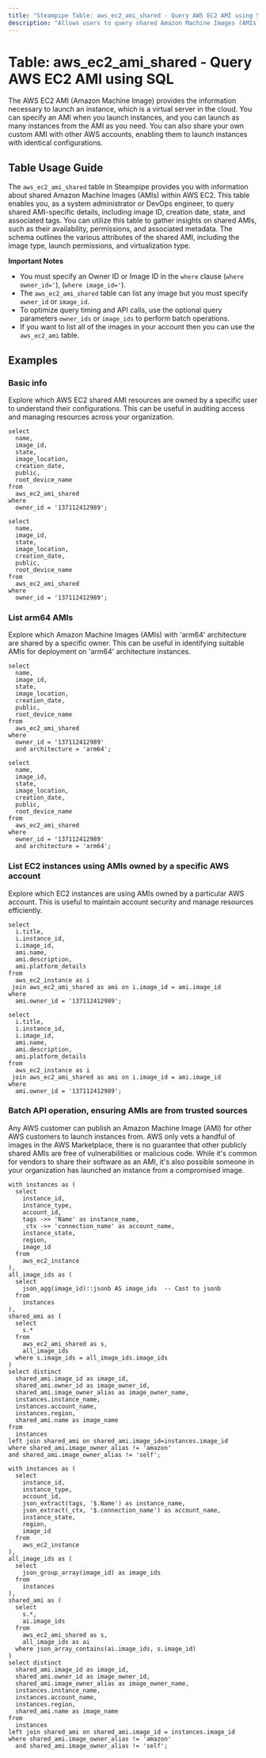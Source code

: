 ```yaml
---
title: "Steampipe Table: aws_ec2_ami_shared - Query AWS EC2 AMI using SQL"
description: "Allows users to query shared Amazon Machine Images (AMIs) in AWS EC2"
---
```


# Table: aws_ec2_ami_shared - Query AWS EC2 AMI using SQL

The AWS EC2 AMI (Amazon Machine Image) provides the information necessary to launch an instance, which is a virtual server in the cloud. You can specify an AMI when you launch instances, and you can launch as many instances from the AMI as you need. You can also share your own custom AMI with other AWS accounts, enabling them to launch instances with identical configurations.

## Table Usage Guide

The `aws_ec2_ami_shared` table in Steampipe provides you with information about shared Amazon Machine Images (AMIs) within AWS EC2. This table enables you, as a system administrator or DevOps engineer, to query shared AMI-specific details, including image ID, creation date, state, and associated tags. You can utilize this table to gather insights on shared AMIs, such as their availability, permissions, and associated metadata. The schema outlines the various attributes of the shared AMI, including the image type, launch permissions, and virtualization type.

**Important Notes**
- You must specify an Owner ID or Image ID in the `where` clause (`where owner_id='`), (`where image_id='`).
- The `aws_ec2_ami_shared` table can list any image but you must specify `owner_id` or `image_id`.
- To optimize query timing and API calls, use the optional query parameters `owner_ids` or `image_ids` to perform batch operations.
- If you want to list all of the images in your account then you can use the `aws_ec2_ami` table.

## Examples

### Basic info
Explore which AWS EC2 shared AMI resources are owned by a specific user to understand their configurations. This can be useful in auditing access and managing resources across your organization.

```sql+postgres
select
  name,
  image_id,
  state,
  image_location,
  creation_date,
  public,
  root_device_name
from
  aws_ec2_ami_shared
where
  owner_id = '137112412989';
```

```sql+sqlite
select
  name,
  image_id,
  state,
  image_location,
  creation_date,
  public,
  root_device_name
from
  aws_ec2_ami_shared
where
  owner_id = '137112412989';
```

### List arm64 AMIs
Explore which Amazon Machine Images (AMIs) with 'arm64' architecture are shared by a specific owner. This can be useful in identifying suitable AMIs for deployment on 'arm64' architecture instances.

```sql+postgres
select
  name,
  image_id,
  state,
  image_location,
  creation_date,
  public,
  root_device_name
from
  aws_ec2_ami_shared
where
  owner_id = '137112412989'
  and architecture = 'arm64';
```

```sql+sqlite
select
  name,
  image_id,
  state,
  image_location,
  creation_date,
  public,
  root_device_name
from
  aws_ec2_ami_shared
where
  owner_id = '137112412989'
  and architecture = 'arm64';
```

### List EC2 instances using AMIs owned by a specific AWS account
Explore which EC2 instances are using AMIs owned by a particular AWS account. This is useful to maintain account security and manage resources efficiently.

```sql+postgres
select
  i.title,
  i.instance_id,
  i.image_id,
  ami.name,
  ami.description,
  ami.platform_details
from
  aws_ec2_instance as i
 join aws_ec2_ami_shared as ami on i.image_id = ami.image_id
where
  ami.owner_id = '137112412989';
```

```sql+sqlite
select
  i.title,
  i.instance_id,
  i.image_id,
  ami.name,
  ami.description,
  ami.platform_details
from
  aws_ec2_instance as i
 join aws_ec2_ami_shared as ami on i.image_id = ami.image_id
where
  ami.owner_id = '137112412989';
```

### Batch API operation, ensuring AMIs are from trusted sources
Any AWS customer can publish an Amazon Machine Image (AMI) for other AWS customers to launch instances from. AWS only vets a handful of images in the AWS Marketplace, there is no guarantee that other publicly shared AMIs are free of vulnerabilities or malicious code. While it's common for vendors to share their software as an AMI, it's also possible someone in your organization has launched an instance from a compromised image.

```sql+postgres
with instances as (
  select
    instance_id,
    instance_type,
    account_id,
    tags ->> 'Name' as instance_name,
    _ctx ->> 'connection_name' as account_name,
    instance_state,
    region,
    image_id
  from
    aws_ec2_instance
),
all_image_ids as (
  select
    json_agg(image_id)::jsonb AS image_ids  -- Cast to jsonb
  from
    instances
),
shared_ami as (
  select
    s.*
  from
    aws_ec2_ami_shared as s,
    all_image_ids
  where s.image_ids = all_image_ids.image_ids
)
select distinct
  shared_ami.image_id as image_id,
  shared_ami.owner_id as image_owner_id,
  shared_ami.image_owner_alias as image_owner_name,
  instances.instance_name,
  instances.account_name,
  instances.region,
  shared_ami.name as image_name
from
  instances
left join shared_ami on shared_ami.image_id=instances.image_id
where shared_ami.image_owner_alias != 'amazon'
and shared_ami.image_owner_alias != 'self';
```

```sql+sqlite
with instances as (
  select
    instance_id,
    instance_type,
    account_id,
    json_extract(tags, '$.Name') as instance_name,
    json_extract(_ctx, '$.connection_name') as account_name,
    instance_state,
    region,
    image_id
  from
    aws_ec2_instance
),
all_image_ids as (
  select
    json_group_array(image_id) as image_ids
  from
    instances
),
shared_ami as (
  select
    s.*,
    ai.image_ids
  from
    aws_ec2_ami_shared as s,
    all_image_ids as ai
  where json_array_contains(ai.image_ids, s.image_id)
)
select distinct
  shared_ami.image_id as image_id,
  shared_ami.owner_id as image_owner_id,
  shared_ami.image_owner_alias as image_owner_name,
  instances.instance_name,
  instances.account_name,
  instances.region,
  shared_ami.name as image_name
from
  instances
left join shared_ami on shared_ami.image_id = instances.image_id
where shared_ami.image_owner_alias != 'amazon'
  and shared_ami.image_owner_alias != 'self';
```